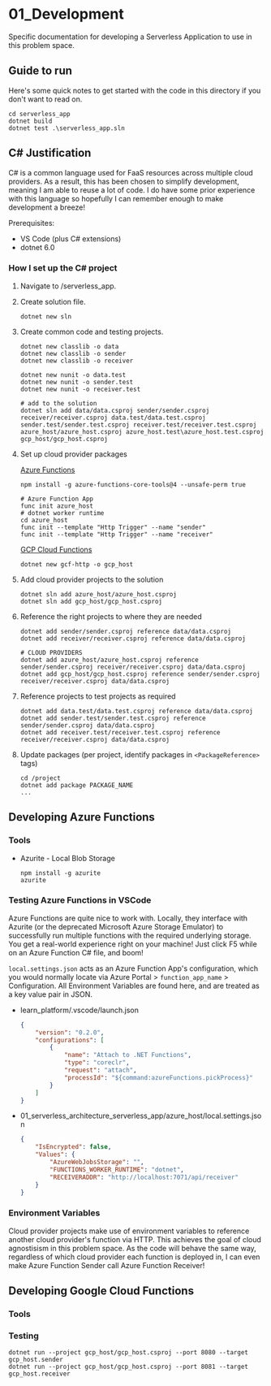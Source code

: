 # 01_Development

Specific documentation for developing a Serverless Application to use in this problem space.

## Guide to run

Here's some quick notes to get started with the code in this directory if you don't want to read on.
```
cd serverless_app
dotnet build
dotnet test .\serverless_app.sln
```

## C# Justification

C# is a common language used for FaaS resources across multiple cloud providers. As a result, this has been chosen to simplify development, meaning I am able to reuse a lot of code. I do have some prior experience with this language so hopefully I can remember enough to make development a breeze!

Prerequisites:

- VS Code (plus C# extensions)
- dotnet 6.0

### How I set up the C# project

1. Navigate to /serverless_app.
1. Create solution file.
    ```
    dotnet new sln
    ```
1. Create common code and testing projects.
    ```
    dotnet new classlib -o data
    dotnet new classlib -o sender
    dotnet new classlib -o receiver

    dotnet new nunit -o data.test
    dotnet new nunit -o sender.test
    dotnet new nunit -o receiver.test
    
    # add to the solution
    dotnet sln add data/data.csproj sender/sender.csproj receiver/receiver.csproj data.test/data.test.csproj sender.test/sender.test.csproj receiver.test/receiver.test.csproj azure_host/azure_host.csproj azure_host.test\azure_host.test.csproj gcp_host/gcp_host.csproj
    ```
1. Set up cloud provider packages

    [Azure Functions](https://docs.microsoft.com/en-us/azure/azure-functions/functions-develop-vs-code?tabs=csharp)
    ```
    npm install -g azure-functions-core-tools@4 --unsafe-perm true

    # Azure Function App
    func init azure_host 
    # dotnet worker runtime
    cd azure_host
    func init --template "Http Trigger" --name "sender"
    func init --template "Http Trigger" --name "receiver"
    ```
    [GCP Cloud Functions]()
    ```
    dotnet new gcf-http -o gcp_host
    ```
1. Add cloud provider projects to the solution
    ```
    dotnet sln add azure_host/azure_host.csproj
    dotnet sln add gcp_host/gcp_host.csproj
    ```
1. Reference the right projects to where they are needed
    ```
    dotnet add sender/sender.csproj reference data/data.csproj
    dotnet add receiver/receiver.csproj reference data/data.csproj

    # CLOUD PROVIDERS
    dotnet add azure_host/azure_host.csproj reference sender/sender.csproj receiver/receiver.csproj data/data.csproj
    dotnet add gcp_host/gcp_host.csproj reference sender/sender.csproj receiver/receiver.csproj data/data.csproj
    ```
1. Reference projects to test projects as required
    ```
    dotnet add data.test/data.test.csproj reference data/data.csproj
    dotnet add sender.test/sender.test.csproj reference sender/sender.csproj data/data.csproj
    dotnet add receiver.test/receiver.test.csproj reference receiver/receiver.csproj data/data.csproj
    ```
1. Update packages (per project, identify packages in `<PackageReference>` tags)
    ```
    cd /project
    dotnet add package PACKAGE_NAME
    ...
    ```

## Developing Azure Functions

### Tools
- Azurite - Local Blob Storage
    ```
    npm install -g azurite
    azurite
    ```

### Testing Azure Functions in VSCode

Azure Functions are quite nice to work with. Locally, they interface with Azurite (or the deprecated Microsoft Azure Storage Emulator) to successfully run multiple functions with the required underlying storage. You get a real-world experience right on your machine! Just click F5 while on an Azure Function C# file, and boom!

`local.settings.json` acts as an Azure Function App's configuration, which you would normally locate via Azure Portal > `function_app_name` > Configuration. All Environment Variables are found here, and are treated as a key value pair in JSON.

- learn_platform/.vscode/launch.json
    ```json
    {
        "version": "0.2.0",
        "configurations": [
            {
                "name": "Attach to .NET Functions",
                "type": "coreclr",
                "request": "attach",
                "processId": "${command:azureFunctions.pickProcess}"
            }
        ]
    }
    ```

- 01_serverless_architecture_serverless_app/azure_host/local.settings.json
    ```json
    {
        "IsEncrypted": false,
        "Values": {
            "AzureWebJobsStorage": "",
            "FUNCTIONS_WORKER_RUNTIME": "dotnet",
            "RECEIVERADDR": "http://localhost:7071/api/receiver"
        }
    }
    ```

### Environment Variables

Cloud provider projects make use of environment variables to reference another cloud provider's function via HTTP. This achieves the goal of cloud agnostisism in this problem space. As the code will behave the same way, regardless of which cloud provider each function is deployed in, I can even make Azure Function Sender call Azure Function Receiver!

## Developing Google Cloud Functions

### Tools

### Testing
```
dotnet run --project gcp_host/gcp_host.csproj --port 8080 --target gcp_host.sender
dotnet run --project gcp_host/gcp_host.csproj --port 8081 --target gcp_host.receiver
